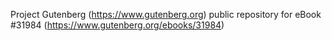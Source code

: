 Project Gutenberg (https://www.gutenberg.org) public repository for eBook #31984 (https://www.gutenberg.org/ebooks/31984)

